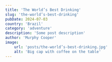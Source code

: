 ```yaml
---
title: 'The World’s Best Drinking'
slug: 'the-world’s-best-drinking'
pubDate: 2024-07-03
country: 'Brazil'
category: 'adventure'
description: 'Some post description'
author: 'Murphy Cooper'
image:
    url: 'posts/the-world’s-best-drinking.jpg'
    alt: 'Big cap with coffee on the table'
---
```

